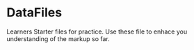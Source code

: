 # DataFiles
Learners Starter files for practice. Use these file to enhace you understanding of the markup so far.
